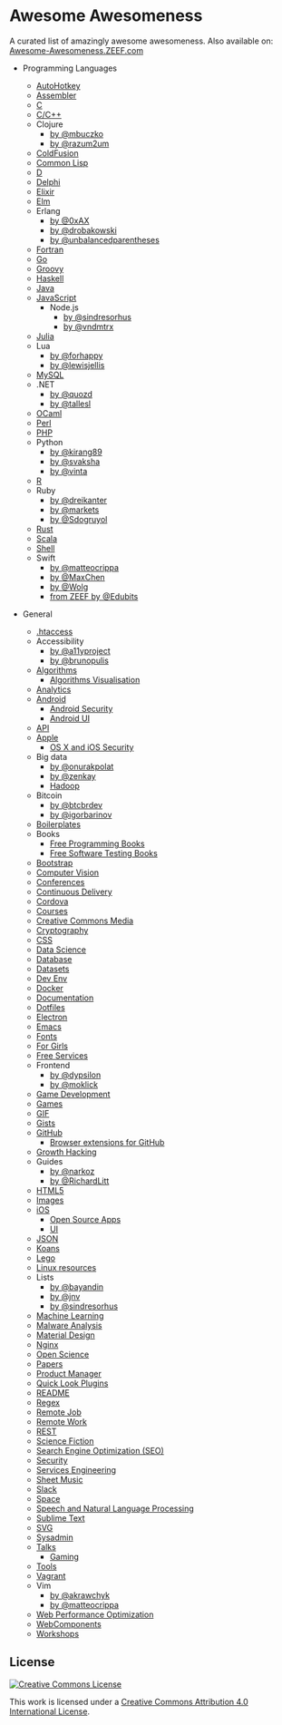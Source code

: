 # Awesome Awesomeness

A curated list of amazingly awesome awesomeness.
Also available on: [Awesome-Awesomeness.ZEEF.com](https://awesome-awesomeness.zeef.com/alexander.bayandin)

- Programming Languages
	- [AutoHotkey](https://github.com/ahkscript/awesome-AutoHotkey)
	- [Assembler](https://github.com/mat0thew/awesome-asm)
	- [C](https://github.com/kozross/awesome-c)
	- [C/C++](https://github.com/fffaraz/awesome-cpp)
	- Clojure
		- [by @mbuczko](https://github.com/mbuczko/awesome-clojure)
		- [by @razum2um](https://github.com/razum2um/awesome-clojure)
	- [ColdFusion](https://github.com/seancoyne/awesome-coldfusion)
	- [Common Lisp](https://github.com/kozross/awesome-cl)
	- [D](https://github.com/zhaopuming/awesome-d)
	- [Delphi](https://github.com/Fr0sT-Brutal/awesome-delphi)
	- [Elixir](https://github.com/h4cc/awesome-elixir)
	- [Elm](https://github.com/isRuslan/awesome-elm)
	- Erlang
		- [by @0xAX](https://github.com/0xAX/erlang-bookmarks)
		- [by @drobakowski](https://github.com/drobakowski/awesome-erlang)
		- [by @unbalancedparentheses](https://github.com/unbalancedparentheses/spawnedshelter)
	- [Fortran](https://github.com/rabbiabram/awesome-fortran)
	- [Go](https://github.com/avelino/awesome-go)
	- [Groovy](https://github.com/kdabir/awesome-groovy)
	- [Haskell](https://github.com/krispo/awesome-haskell)
	- [Java](https://github.com/akullpp/awesome-java)
	- [JavaScript](https://github.com/sorrycc/awesome-javascript)
		- Node.js
			- [by @sindresorhus](https://github.com/sindresorhus/awesome-nodejs)
			- [by @vndmtrx](https://github.com/vndmtrx/awesome-nodejs)
	- [Julia](https://github.com/svaksha/Julia.jl)
	- Lua
		- [by @forhappy](https://github.com/forhappy/awesome-lua)
		- [by @lewisjellis](https://github.com/LewisJEllis/awesome-lua)
	- [MySQL](https://github.com/shlomi-noach/awesome-mysql)
	- .NET
		- [by @quozd](https://github.com/quozd/awesome-dotnet)
		- [by @tallesl](https://github.com/tallesl/.NET-libraries)
	- [OCaml](https://github.com/rizo/awesome-ocaml)
	- [Perl](https://github.com/hachiojipm/awesome-perl)
	- [PHP](https://github.com/ziadoz/awesome-php)
	- Python
		- [by @kirang89](https://github.com/kirang89/pycrumbs)
		- [by @svaksha](https://github.com/svaksha/pythonidae)
		- [by @vinta](https://github.com/vinta/awesome-python)
	- [R](https://github.com/qinwf/awesome-R)
	- Ruby
		- [by @dreikanter](https://github.com/dreikanter/ruby-bookmarks)
		- [by @markets](https://github.com/markets/awesome-ruby)
		- [by @Sdogruyol](https://github.com/Sdogruyol/awesome-ruby)
	- [Rust](https://github.com/kud1ing/awesome-rust)
	- [Scala](https://github.com/lauris/awesome-scala)
	- [Shell](https://github.com/alebcay/awesome-shell)
	- Swift
		- [by @matteocrippa](https://github.com/matteocrippa/awesome-swift)
		- [by @MaxChen](https://github.com/MaxChen/awesome-swift-and-tutorial-resources)
		- [by @Wolg](https://github.com/Wolg/awesome-swift)
		- [from ZEEF by @Edubits](https://awesome-swift.zeef.com/robin.eggenkamp)

- General
	- [.htaccess](https://github.com/phanan/htaccess)
	- Accessibility
		- [by @a11yproject](https://github.com/a11yproject/a11yproject.com)
		- [by @brunopulis](https://github.com/brunopulis/awesome-a11y)
	- [Algorithms](https://github.com/tayllan/awesome-algorithms)
		- [Algorithms Visualisation](https://github.com/enjalot/algovis)
	- [Analytics](https://github.com/onurakpolat/awesome-analytics)
	- [Android](https://github.com/JStumpp/awesome-android)
		- [Android Security](https://github.com/ashishb/android-security-awesome)
		- [Android UI](https://github.com/wasabeef/awesome-android-ui)
	- [API](https://github.com/Kikobeats/awesome-api)
	- [Apple](https://github.com/joeljfischer/awesome-apple)
		- [OS X and iOS Security](https://github.com/ashishb/osx-and-ios-security-awesome)
	- Big data
		- [by @onurakpolat](https://github.com/onurakpolat/awesome-bigdata)
		- [by @zenkay](https://github.com/zenkay/bigdata-ecosystem)
		- [Hadoop](https://github.com/youngwookim/awesome-hadoop)
	- Bitcoin
		- [by @btcbrdev](https://github.com/btcbrdev/awesome-btcdev)
		- [by @igorbarinov](https://github.com/igorbarinov/awesome-bitcoin)
	- [Boilerplates](https://github.com/melvin0008/awesome-projects-boilerplates)
	- Books
		- [Free Programming Books](https://github.com/vhf/free-programming-books)
		- [Free Software Testing Books](https://github.com/ligurio/free-software-testing-books)
	- [Bootstrap](https://github.com/therebelrobot/awesome-bootstrap)
	- [Computer Vision](https://github.com/jbhuang0604/awesome-computer-vision)
	- [Conferences](https://github.com/RichardLitt/awesome-conferences)
	- [Continuous Delivery](https://github.com/itech001/ciandcd)
	- [Cordova](https://github.com/busterc/awesome-cordova)
	- [Courses](https://github.com/prakhar1989/awesome-courses)
	- [Creative Commons Media](https://github.com/shime/creative-commons-media)
	- [Cryptography](https://github.com/MaciejCzyzewski/retter)
	- [CSS](https://github.com/sota0805/awesome-css)
	- [Data Science](https://github.com/okulbilisim/awesome-datascience)
	- [Database](https://github.com/numetriclabz/awesome-db)
	- [Datasets](https://github.com/caesar0301/awesome-public-datasets)
	- [Dev Env](https://github.com/jondot/awesome-devenv)
	- [Docker](https://github.com/veggiemonk/awesome-docker)
	- [Documentation](https://github.com/PharkMillups/beautiful-docs)
	- [Dotfiles](https://github.com/webpro/awesome-dotfiles)
	- [Electron](https://github.com/sindresorhus/awesome-electron)
	- [Emacs](https://github.com/emacs-tw/awesome-emacs)
	- [Fonts](https://github.com/brabadu/awesome-fonts)
	- [For Girls](https://github.com/cristianoliveira/awesome4girls)
	- [Free Services](https://github.com/ripienaar/free-for-dev)
	- Frontend
		- [by @dypsilon](https://github.com/dypsilon/frontend-dev-bookmarks)
		- [by @moklick](https://github.com/moklick/frontend-stuff)
	- [Game Development](https://github.com/ellisonleao/magictools)
	- [Games](https://github.com/leereilly/games)
	- [GIF](https://github.com/Kikobeats/awesome-gif)
	- [Gists](https://github.com/vsouza/awesome-gists)
	- [GitHub](https://github.com/Kikobeats/awesome-github)
		- [Browser extensions for GitHub](https://github.com/stefanbuck/awesome-browser-extensions-for-github)
	- [Growth Hacking](https://github.com/btomashvili/awesome-growth-hacking)
	- Guides
		- [by @narkoz](https://github.com/narkoz/guides)
		- [by @RichardLitt](https://github.com/RichardLitt/awesome-styleguides)
	- [HTML5](https://github.com/diegocard/awesome-html5)
	- [Images](https://github.com/heyalexej/awesome-images)
	- [iOS](https://github.com/vsouza/awesome-ios)
		- [Open Source Apps](https://github.com/dkhamsing/open-source-ios-apps)
		- [UI](https://github.com/cjwirth/awesome-ios-ui)
	- [JSON](https://github.com/burningtree/awesome-json)
	- [Koans](https://github.com/ahmdrefat/awesome-koans)
	- [Lego](https://github.com/adius/awesome-lego)
	- [Linux resources](https://github.com/itech001/awesome-linux-resources)
	- Lists
		- [by @bayandin](https://github.com/bayandin/awesome-awesomeness)
		- [by @jnv](https://github.com/jnv/lists)
		- [by @sindresorhus](https://github.com/sindresorhus/awesome)
	- [Machine Learning](https://github.com/josephmisiti/awesome-machine-learning)
	- [Malware Analysis](https://github.com/rshipp/awesome-malware-analysis)
	- [Material Design](https://github.com/sachin1092/awesome-material)
	- [Nginx](https://github.com/fcambus/nginx-resources)
	- [Open Science](https://github.com/silky/awesome-open-science)
	- [Papers](https://github.com/papers-we-love/papers-we-love)
	- [Product Manager](https://github.com/hugo53/awesome-ProductManager)
	- [Quick Look Plugins](https://github.com/sindresorhus/quick-look-plugins)
	- [README](https://github.com/matiassingers/awesome-readme)
	- [Regex](https://github.com/aloisdg/awesome-regex)
	- [Remote Job](https://github.com/lukasz-madon/awesome-remote-job)
	- [Remote Work](https://github.com/hugo53/awesome-RemoteWork)
	- [REST](https://github.com/marmelab/awesome-rest)
	- [Science Fiction](https://github.com/sindresorhus/awesome-scifi)
	- [Search Engine Optimization (SEO)](https://github.com/marcobiedermann/search-engine-optimization)
	- [Security](https://github.com/sbilly/awesome-security)
	- [Services Engineering](https://github.com/mmcgrana/services-engineering)
	- [Sheet Music](https://github.com/adius/awesome-sheet-music)
	- [Slack](https://github.com/matiassingers/awesome-slack)
	- [Space](https://github.com/elburz/awesome-space)
	- [Speech and Natural Language Processing](https://github.com/edobashira/speech-language-processing)
	- [Sublime Text](https://github.com/dreikanter/sublime-bookmarks)
	- [SVG](https://github.com/willianjusten/awesome-svg)
	- [Sysadmin](https://github.com/kahun/awesome-sysadmin)
	- [Talks](https://github.com/JanVanRyswyck/awesome-talks)
		- [Gaming](https://github.com/hzoo/awesome-gametalks)
	- [Tools](https://github.com/cjbarber/ToolsOfTheTrade)
	- [Vagrant](https://github.com/iJackUA/awesome-vagrant)
	- Vim
		- [by @akrawchyk](https://github.com/akrawchyk/awesome-vim)
		- [by @matteocrippa](https://github.com/matteocrippa/awesome-vim)
	- [Web Performance Optimization](https://github.com/davidsonfellipe/awesome-wpo)
	- [WebComponents](https://github.com/mateusortiz/webcomponents-the-right-way)
	- [Workshops](https://github.com/therebelrobot/awesome-workshopper)

## License

[![Creative Commons License](http://i.creativecommons.org/l/by/4.0/88x31.png)](http://creativecommons.org/licenses/by/4.0/)

This work is licensed under a [Creative Commons Attribution 4.0 International License](http://creativecommons.org/licenses/by/4.0/).
